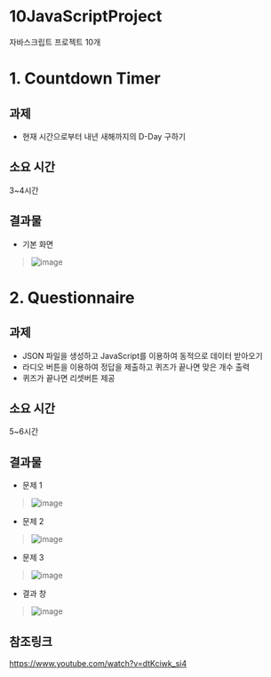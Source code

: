 # 10JavaScriptProject
자바스크립트 프로젝트 10개

# 1. Countdown Timer
## 과제
* 현재 시간으로부터 내년 새해까지의 D-Day 구하기

## 소요 시간
3~4시간

## 결과물 
* 기본 화면
>![image](https://user-images.githubusercontent.com/59829606/111128799-abef5e80-85b8-11eb-8187-d7e91d41dcdd.png)

# 2. Questionnaire
## 과제
* JSON 파일을 생성하고 JavaScript를 이용하여 동적으로 데이터 받아오기
* 라디오 버튼을 이용하여 정답을 제출하고 퀴즈가 끝나면 맞은 개수 출력
* 퀴즈가 끝나면 리셋버튼 제공

## 소요 시간
5~6시간

## 결과물 
* 문제 1
>![image](https://user-images.githubusercontent.com/59829606/111129202-24561f80-85b9-11eb-9494-7eecb13bf698.png)

* 문제 2
>![image](https://user-images.githubusercontent.com/59829606/111129224-2d46f100-85b9-11eb-840a-06770f345319.png)

* 문제 3
>![image](https://user-images.githubusercontent.com/59829606/111129243-346dff00-85b9-11eb-9127-0fc45c2ef936.png)

* 결과 창
> ![image](https://user-images.githubusercontent.com/59829606/111129268-3c2da380-85b9-11eb-9fdb-c9ccd64c33e3.png)


## 참조링크
https://www.youtube.com/watch?v=dtKciwk_si4

